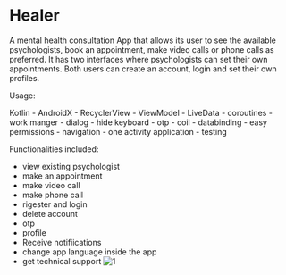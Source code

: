 # Healer

A mental health consultation App that allows its user to see the available psychologists, book an appointment, make video calls or phone calls as preferred. It has two interfaces where psychologists can set their own appointments. Both users can create an account, login and set their own profiles.

Usage:

Kotlin - AndroidX - RecyclerView - ViewModel - LiveData - coroutines - work manger - dialog - hide keyboard - otp - coil - databinding - easy permissions - navigation - one activity application - testing


Functionalities included:

- view existing psychologist
- make an appointment
- make video call
- make phone call
- rigester and login
- delete account
- otp
- profile
- Receive notifiications
- change app language inside the app
- get technical support 
![1](https://user-images.githubusercontent.com/92253618/166106220-63494a4a-0206-44db-ab95-80177118ff3c.gif)
